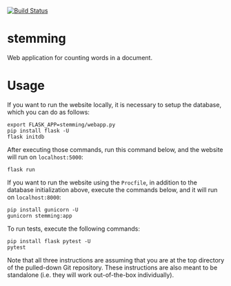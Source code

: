 [![Build Status](https://travis-ci.org/gfyoung/stemming.svg?branch=master)](https://travis-ci.org/gfyoung/stemming)

# stemming

Web application for counting words in a document.

# Usage

If you want to run the website locally, it is necessary to setup the database,
which you can do as follows:

~~~
export FLASK_APP=stemming/webapp.py
pip install flask -U
flask initdb
~~~

After executing those commands, run this command below, and the website will
run on `localhost:5000`:

~~~
flask run
~~~

If you want to run the website using the `Procfile`, in addition to the database
initialization above, execute the commands below, and it will run on `localhost:8000`:

~~~
pip install gunicorn -U
gunicorn stemming:app
~~~

To run tests, execute the following commands:

~~~
pip install flask pytest -U
pytest
~~~

Note that all three instructions are assuming that you are at the top
directory of the pulled-down Git repository. These instructions are also meant
to be standalone (i.e. they will work out-of-the-box individually).
